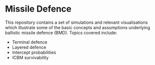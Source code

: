 # Missile Defence

This repository contains a set of simulations and relevant visualisations which illustrate some of the basic
concepts and assumptions underlying ballistic missile defence (BMD). Topics covered include:

* Terminal defence
* Layered defence
* Intercept probabilities
* ICBM survivability